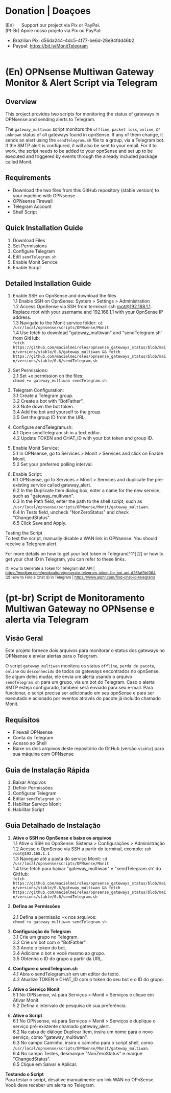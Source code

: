# Donation | Doaçoes

(En)      Support our project via Pix or PayPal. <br />
(Pt-Br) Apoie nosso projeto via Pix ou PayPal: <br />

- Brazilian Pix: d56da244-4dc5-4f77-be6d-28e94fdd46b2 <br />
- Paypal:  https://bit.ly/MonitTelegram <br /><br />


# (En) OPNsense Multiwan Gateway Monitor & Alert Script via Telegram

## Overview
This project provides two scripts for monitoring the status of gateways in OPNsense and sending alerts to Telegram.

The `gateway_multiwan` script monitors the `offline`, `packet loss`, `online`, or `unknown` status of all gateways found in opnSense. If any of them change, it sends an alert using the `sendTelegram.sh` file to a group, via a Telegram bot. If the SMTP alert is configured, it will also be sent to your email. For it to work, the script needs to be added to your opnSense and set up to be executed and triggered by events through the already included package called Monit.


## Requirements
- Download the two files from this GitHub repository (stable version) to your machine with OPNsense
- OPNsense Firewall
- Telegram Account
- Shell Script


## Quick Installation Guide
1. Download Files
2. Set Permissions
3. Configure Telegram
4. Edit `sendTelegram.sh`
5. Enable Monit Service
6. Enable Script

## Detailed Installation Guide

1. Enable SSH on OpnSense and download the files<br />
   1.1 Enable SSH on OpnSense: System > Settings > Administration <br />
   1.2 Access OpnSense via SSH from terminal: ssh root@192.168.1.1. Replace root with your username and 192.168.1.1 with your OpnSense IP address.<br />
   1.3 Navigate to the Monit service folder: `cd /usr/local/opnsense/scripts/OPNsense/Monit`<br />
   1.4 Use fetch to download "gateway_multiwan" and "sendTelegram.sh' from GitHub:<br /> 
      `fetch https://github.com/macielmeireles/opnsense_gateways_status/blob/main/versions/stable/0.6/gateway_multiwan && fetch https://github.com/macielmeireles/opnsense_gateways_status/blob/main/versions/stable/0.6/sendTelegram.sh`<br />

2. Set Permissions:<br />
   2.1 Set +x permission on the files:<br /> `chmod +x gateway_multiwan sendTelegram.sh`<br />

3. Telegram Configuration:<br />
   3.1 Create a Telegram group.<br />
   3.2 Create a bot with "BotFather".<br />
   3.3 Note down the bot token.<br />
   3.4 Add the bot and yourself to the group.<br />
   3.5 Get the group ID from the URL.<br />

4. Configure sendTelegram.sh:<br />
   4.1 Open sendTelegram.sh in a text editor.<br />
   4.2 Update TOKEN and CHAT_ID with your bot token and group ID.<br />

5. Enable Monit Service:<br />
   5.1 In OPNsense, go to Services > Monit > Services and click on Enable Monit.<br />
   5.2 Set your preferred polling interval.<br />

6. Enable Script:<br />
   6.1 OPNsense, go to Services > Monit > Services and duplicate the pre-existing service called gateway_alert.<br />
   6.2 In the Duplicate Item dialog box, enter a name for the new service, such as "gateway_multiwan".<br />
   6.3 In the Path field, enter the path to the shell script, such as `/usr/local/opnsense/scripts/OPNsense/Monit/gateway_multiwan`.<br />
   6.4 In Tests field, uncheck "NonZeroStatus" and check "ChangedStatus".<br />
   6.5 Click Save and Apply.<br />

Testing the Script<br />
To test the script, manually disable a WAN link in OPNsense. You should receive a Telegram alert.<br />

For more details on how to get your bot token in Telegram[^1^][2] or how to get your chat ID in Telegram, you can refer to these links.<br />

<sub>(1) How to Generate a Token for Telegram Bot API | https://medium.com/geekculture/generate-telegram-token-for-bot-api-d26faf9bf064</sub> <br />
<sub>(2) How to Find a Chat ID in Telegram | https://www.alphr.com/find-chat-id-telegram/ </sub> <br />
  


##


# (pt-br) Script de Monitoramento Multiwan Gateway no OPNsense e alerta via Telegram

## Visão Geral
Este projeto fornece dois arquivos para monitorar o status dos gateways no OPNsense e enviar alertas para o Telegram. 

O script `gateway_multiwan` monitora os status `offline`, `perda de pacote`, `online` ou `desconhecido` de todos os gateways encontrados no opnSense. 
Se algum deles mudar, ele envia um alerta usando o arquivo `sendTelegram.sh` para um grupo, via um bot do Telegram.
Caso o alerta SMTP esteja configurado, também será enviado para seu e-mail.
Para funcionar, o script precisa ser adicionado em seu opnSense e para ser executado e acionado por eventos através do pacote já incluído chamado Monit.

## Requisitos
- Firewall OPNsense
- Conta do Telegram
- Acesso ao Shell
- Baixe os dois arquivos deste repositório do GitHub (versão `stable`) para sua máquina com OPNsense

## Guia de Instalação Rápida
1. Baixar Arquivos
2. Definir Permissões
3. Configurar Telegram
4. Editar `sendTelegram.sh`
5. Habilitar Serviço Monit
6. Habilitar Script

## **Guia Detalhado de Instalação**

1. **Ative o SSH no OpnSense e baixe os arquivos**<br /> 
   1.1 Ative o SSH no OpnSense: Sistema > Configurações > Administração<br /> 
   1.2 Acesse o OpnSense via SSH a partir do terminal, exemplo: `ssh root@192.168.1.1` <br />
   1.3 Navegue até a pasta do serviço Monit: `cd /usr/local/opnsense/scripts/OPNsense/Monit`<br />
   1.4 Use fetch para baixar "gateway_multiwan" e "sendTelegram.sh' do GitHub:<br />
          `fetch https://github.com/macielmeireles/opnsense_gateways_status/blob/main/versions/stable/0.6/gateway_multiwan && fetch https://github.com/macielmeireles/opnsense_gateways_status/blob/main/versions/stable/0.6/sendTelegram.sh`<br />

2. **Defina as Permissões**<br />   
   2.1 Defina a permissão +x nos arquivos:<br /> `chmod +x gateway_multiwan sendTelegram.sh`<br />

3. **Configuração do Telegram**<br />
   3.1 Crie um grupo no Telegram.<br />
   3.2 Crie um bot com o "BotFather".<br />
   3.3 Anote o token do bot.<br />
   3.4 Adicione o bot e você mesmo ao grupo.<br />
   3.5 Obtenha o ID do grupo a partir da URL.<br />

4. **Configure o sendTelegram.sh**<br />
   4.1 Abra o sendTelegram.sh em um editor de texto.<br />
   4.2 Atualize TOKEN e CHAT_ID com o token do seu bot e o ID do grupo.<br />

5. **Ative o Serviço Monit**<br />
   5.1 No OPNsense, vá para Serviços > Monit > Serviços e clique em Ativar Monit.<br />
   5.2 Defina o intervalo de pesquisa de sua preferência.<br />

6. **Ative o Script**<br />
   6.1 No OPNsense, vá para Serviços > Monit > Serviços e duplique o serviço pré-existente chamado gateway_alert.<br />
   6.2 Na caixa de diálogo Duplicar Item, insira um nome para o novo serviço, como "gateway_multiwan".<br />
   6.3 No campo Caminho, insira o caminho para o script shell, como `/usr/local/opnsense/scripts/OPNsense/Monit/gateway_multiwan`.<br />
   6.4 No campo Testes, desmarque "NonZeroStatus" e marque "ChangedStatus".<br />
   6.5 Clique em Salvar e Aplicar.<br />

**Testando o Script**<br />
Para testar o script, desative manualmente um link WAN no OPnSense.<br />
Você deve receber um alerta no Telegram.<br />
